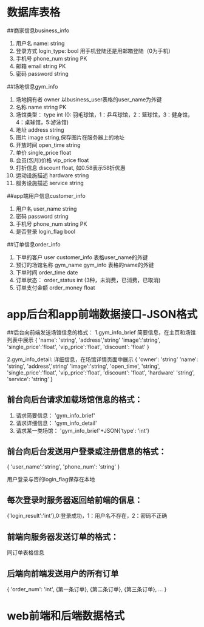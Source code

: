 ﻿# 数据库表格

##商家信息business_info
1. 用户名 name: string 
2. 登录方式 login_type: bool 用手机登陆还是用邮箱登陆（0为手机）
3. 手机号 phone_num string PK
4. 邮箱 email string PK
5. 密码 password string

##场地信息gym_info
1. 场地拥有者 owner 以business_user表格的user_name为外键
2. 名称 name string  PK
3. 场馆类型： type int (0: 羽毛球馆，1：乒乓球馆，2：篮球馆，3：健身馆，4：桌球馆，5:游泳馆)
4. 地址 address string
5. 图片 image string,保存图片在服务器上的地址
6. 开放时间 open_time string 
7. 单价 single_price float 
8. 会员(包月)价格 vip_price float
9. 打折信息 discount float, 如0.58表示58折优惠
10. 运动设施描述 hardware string
11. 服务设施描述 service string

##app端用户信息customer_info
1. 用户名 user_name string 
2. 密码 password string 
3. 手机号 phone_num string PK
4. 是否登录 login_flag bool

##订单信息order_info
1. 下单的客户 user customer_info 表格user_name的外键
2. 预订的场馆名称  gym_name gym_info 表格的name的外键
3. 下单时间 order_time date
4. 订单状态： order_status int (3种，未消费，已消费，已取消) 
5. 订单支付金额 order_money float


# app后台和app前端数据接口-JSON格式

##后台向前端发送场馆信息的格式：
1.gym_info_brief 简要信息，在主页和场馆列表中展示
{
'name': 'string',
'address','string'
'image':'string',
'single_price':'float',
'vip_price':'float',
'discount': 'float'
}

2.gym_info_detail: 详细信息，在场馆详情页面中展示
{
'owner': 'string'
'name': 'string',
'address','string'
'image':'string',
'open_time', 'string',
'single_price':'float',
'vip_price':'float',
'discount': 'float',
'hardware' 'string',
'service': 'string'
}

## 前台向后台请求加载场馆信息的格式：
1. 请求简要信息： 'gym_info_brief'
2. 请求详细信息： 'gym_info_detail'
3. 请求某一类场馆： 'gym_info_brief'+JSON{'type': 'int'}

## 前台向后台发送用户登录或注册信息的格式：
{
'user_name':'string',
'phone_num': 'string'
}

用户登录与否的login_flag保存在本地

## 每次登录时服务器返回给前端的信息：
{'login_result':'int'},0:登录成功，1：用户名不存在，2：密码不正确

## 前端向服务器发送订单的格式：
同订单表格信息

## 后端向前端发送用户的所有订单
{
'order_num': 'int',
{第一条订单},
{第二条订单},
{第三条订单},
...
}





# web前端和后端数据格式